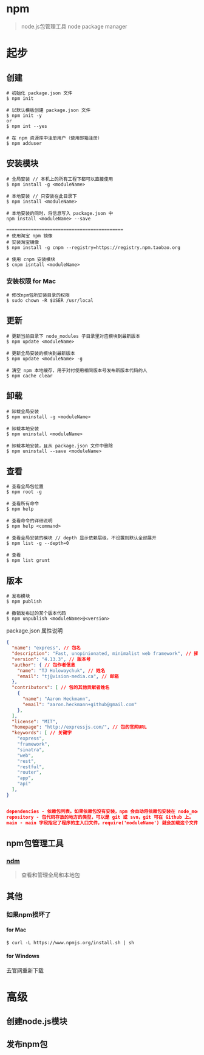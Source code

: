 # npm

> node.js包管理工具  node package manager

# 起步

## 创建

```
# 初始化 package.json 文件
$ npm init

# 以默认模版创建 package.json 文件
$ npm init -y
or
$ npm int --yes

# 在 npm 资源库中注册用户（使用邮箱注册）
$ npm adduser
```



## 安装模块

```
# 全局安装 // 本机上的所有工程下都可以直接使用
$ npm install -g <moduleName>

# 本地安装 // 只安装在此目录下
$ npm install <moduleName>

# 本地安装的同时，将信息写入 package.json 中
npm install <moduleName> --save

===========================================
# 使用淘宝 npm 镜像
# 安装淘宝镜像
$ npm install -g cnpm --registry=https://registry.npm.taobao.org

# 使用 cnpm 安装模块
$ cnpm isntall <moduleName>

```

### 安装权限 for Mac

```
# 修改npm包所安装目录的权限
$ sudo chown -R $USER /usr/local
```



## 更新

```
# 更新当前目录下 node_modules 子目录里对应模块到最新版本
$ npm update <moduleName>

# 更新全局安装的模块到最新版本
$ npm update <moduleName> -g

# 清空 npm 本地缓存，用于对付使用相同版本号发布新版本代码的人
$ npm cache clear
```



## 卸载

```
# 卸载全局安装
$ npm uninstall -g <moduleName>

# 卸载本地安装
$ npm uninstall <moduleName>

# 卸载本地安装，且从 package.json 文件中删除
$ npm uninstall --save <moduleName>
```



## 查看

```
# 查看全局包位置
$ npm root -g

# 查看所有命令
$ npm help

# 查看命令的详细说明
$ npm help <command>

# 查看全局安装的模块 // depth 显示依赖层级，不设置则默认全部展开
$ npm list -g --depth=0

# 查看
$ npm list grunt
```



## 版本

```
# 发布模块
$ npm publish

# 撤销发布过的某个版本代码
$ npm unpublish <moduleName>@<version>
```



package.json 属性说明

```json
{
  "name": "express", // 包名
  "description": "Fast, unopinionated, minimalist web framework", // 描述
  "version": "4.13.3", // 版本号
  "author": { // 包作者信息
    "name": "TJ Holowaychuk", // 姓名
    "email": "tj@vision-media.ca", // 邮箱
  },
  "contributors": [ // 包的其他贡献者姓名
    {
      "name": "Aaron Heckmann",
      "email": "aaron.heckmann+github@gmail.com"
    },
  ],
  "license": "MIT",
  "homepage": "http://expressjs.com/", // 包的官网URL
  "keywords": [ // 关键字
    "express",
    "framework",
    "sinatra",
    "web",
    "rest",
    "restful",
    "router",
    "app",
    "api"
  ],
}


dependencies - 依赖包列表。如果依赖包没有安装，npm 会自动将依赖包安装在 node_module 目录下。
repository - 包代码存放的地方的类型，可以是 git 或 svn，git 可在 Github 上。
main - main 字段指定了程序的主入口文件，require('moduleName') 就会加载这个文件。这个字段的默认值是模块根目录下面的 index.js。

```

## npm包管理工具

### [ndm](https://github.com/720kb/ndm)

> 查看和管理全局和本地包

## 其他

### 如果npm损坏了

#### for Mac

```
$ curl -L https://www.npmjs.org/install.sh | sh
```

#### for Windows

去官网重新下载



# 高级

## 创建node.js模块



## 发布npm包